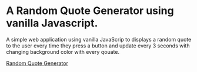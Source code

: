 # A Random Quote Generator using vanilla Javascript.

 A simple web application using vanilla JavaScrip to displays a random quote to the user every time they press a button and update every 3 seconds with changing background color with every qouate.
 
 <a href='https://codepen.io/NermienBarakat/full/wvBRZxj'>Random Quote Generator </a>
 
